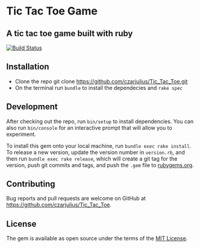# Tic Tac Toe Game

## A tic tac toe game built with ruby
[![Build Status](https://travis-ci.com/czarjulius/Tic_Tac_Toe.svg?branch=develop)](https://travis-ci.com/czarjulius/Tic_Tac_Toe)

## Installation
- Clone the repo git clone https://github.com/czarjulius/Tic_Tac_Toe.git
- On the terminal run `bundle` to install the dependecies and `rake spec`

## Development

After checking out the repo, run `bin/setup` to install dependencies. You can also run `bin/console` for an interactive prompt that will allow you to experiment.

To install this gem onto your local machine, run `bundle exec rake install`. To release a new version, update the version number in `version.rb`, and then run `bundle exec rake release`, which will create a git tag for the version, push git commits and tags, and push the `.gem` file to [rubygems.org](https://rubygems.org).

## Contributing

Bug reports and pull requests are welcome on GitHub at https://github.com/czarjulius/Tic_Tac_Toe.

## License

The gem is available as open source under the terms of the [MIT License](https://opensource.org/licenses/MIT).
